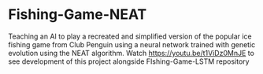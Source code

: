 # Fishing-Game-NEAT
Teaching an AI to play a recreated and simplified version of the popular ice fishing game from Club Penguin using a neural network trained with genetic evolution using the NEAT algorithm. Watch https://youtu.be/t1ViDz0MnJE to see development of this project alongside FIshing-Game-LSTM repository
